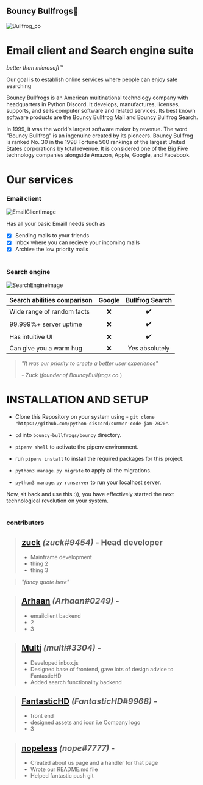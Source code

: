 ## Bouncy Bullfrogs🐸
![Bullfrog_co](https://cdn.discordapp.com/attachments/738752019392757881/741938900720943164/unknown.png)
# Email client and Search engine suite
*better than microsoft™️*

Our goal is to establish online services where people can enjoy safe searching 


Bouncy Bullfrogs is an American multinational technology company with headquarters in Python Discord. It develops, manufactures, licenses, supports, and sells computer software and related services. Its best known software products are the Bouncy Bullfrog Mail and Bouncy Bullfrog Search.

In 1999, it was the world's largest software maker by revenue. The word "Bouncy Bullfrog" is an ingenuine created by its pioneers. Bouncy Bullfrog is ranked No. 30 in the 1998 Fortune 500 rankings of the largest United States corporations by total revenue. It is considered one of the Big Five technology companies alongside Amazon, Apple, Google, and Facebook.
    

# Our services
### Email client

![EmailClientImage](https://cdn.discordapp.com/attachments/738752019392757881/741774392626774037/unknown.png)

Has all your basic Emaill needs such as
- [x] Sending mails to your friends
- [x] Inbox where you can recieve your incoming mails
- [x] Archive the low priority mails

#
### Search engine
![SearchEngineImage](https://cdn.discordapp.com/attachments/738752019392757881/741777945864962098/unknown.png)

Search abilities comparison                |          **Google**     | **Bullfrog Search**
-------------------------------------------|-------------------------|---------------------
Wide range of random facts                 | <center>❌</center>    | <center>✔️</center>
99.999%+ server uptime                     | <center>❌</center>    | <center>✔️</center>
Has intuitive UI                           | <center>❌</center>    | <center>✔️</center>
Can give you a warm hug                    | <center>❌</center>    | <center>Yes absolutely</center>

> *"It was our priority to create a better user experience"*
> 
> \- Zuck (*founder of BouncyBullfrogs co.*)

# INSTALLATION AND SETUP

- Clone this Repository on your system using - `git clone "https://github.com/python-discord/summer-code-jam-2020"`.

- `cd` into `bouncy-bullfrogs/bouncy` directory.

- `pipenv shell` to activate the pipenv environment.

- run `pipenv install` to install the required packages for this project.

- `python3 manage.py migrate` to apply all the migrations.

- `python3 manage.py runserver` to run your localhost server.

Now, sit back and use this :)), you have effectively started the next technological revolution on your system.



#
### contributers
> ## [zuck](https://github.com/arthtyagi) *(zuck#9454)* - Head developer
> * Mainframe development
> * thing 2
> * thing 3

> *"fancy quote here"*

###
> ## **[Arhaan](https://github.com/Arhaan)** *(Arhaan#0249)* - 
> * emailclient backend
> * 2
> * 3

###
> ## **[Multi](https://github.com/telugu-boy)** *(multi#3304)* - 
> * Developed inbox.js
> * Designed base of frontend, gave lots of design advice to FantasticHD
> * Added search functionality backend

###
> ## **[FantasticHD](https://github.com/Fantasticlegend1000)** *(FantasticHD#9968)* - 
> * front end
> * designed assets and icon i.e Company logo
> * 3

###
> ## **[nopeless](https://github.com/nopeless)** *(nope#7777)* - 
> * Created about us page and a handler for that page
> * Wrote our README.md file
> * Helped fantastic push git































